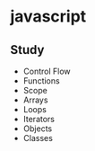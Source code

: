 # javascript

## Study

- Control Flow
- Functions
- Scope
- Arrays
- Loops
- Iterators
- Objects
- Classes
